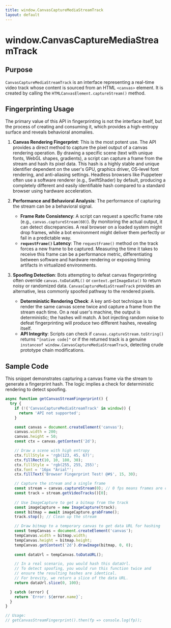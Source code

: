 ```yaml
---
title: window.CanvasCaptureMediaStreamTrack
layout: default
---
```

# window.CanvasCaptureMediaStreamTrack
## Purpose
`CanvasCaptureMediaStreamTrack` is an interface representing a real-time video track whose content is sourced from an HTML `<canvas>` element. It is created by calling the `HTMLCanvasElement.captureStream()` method.

## Fingerprinting Usage
The primary value of this API in fingerprinting is not the interface itself, but the process of creating and consuming it, which provides a high-entropy surface and reveals behavioral anomalies.

1.  **Canvas Rendering Fingerprint**: This is the most potent use. The API provides a direct method to capture the pixel output of a canvas rendering operation. By drawing a specific scene (text with unique fonts, WebGL shapes, gradients), a script can capture a frame from the stream and hash its pixel data. This hash is a highly stable and unique identifier dependent on the user's GPU, graphics driver, OS-level font rendering, and anti-aliasing settings. Headless browsers like Puppeteer often use a software renderer (e.g., SwiftShader) by default, producing a completely different and easily identifiable hash compared to a standard browser using hardware acceleration.

2.  **Performance and Behavioral Analysis**: The performance of capturing the stream can be a behavioral signal.
    *   **Frame Rate Consistency**: A script can request a specific frame rate (e.g., `canvas.captureStream(60)`). By monitoring the actual output, it can detect discrepancies. A real browser on a loaded system might drop frames, while a bot environment might deliver them perfectly or fail in a predictable way.
    *   **`requestFrame()` Latency**: The `requestFrame()` method on the track forces a new frame to be captured. Measuring the time it takes to receive this frame can be a performance metric, differentiating between software and hardware rendering or exposing timing artifacts in virtualized environments.

3.  **Spoofing Detection**: Bots attempting to defeat canvas fingerprinting often override `canvas.toDataURL()` or `context.getImageData()` to return noisy or randomized data. `CanvasCaptureMediaStreamTrack` provides an alternative, less commonly spoofed pathway to the rendered pixels.
    *   **Deterministic Rendering Check**: A key anti-bot technique is to render the same canvas scene twice and capture a frame from the stream each time. On a real user's machine, the output is deterministic; the hashes will match. A bot injecting random noise to defeat fingerprinting will produce two different hashes, revealing itself.
    *   **API Integrity**: Scripts can check if `canvas.captureStream.toString()` returns `"[native code]"` or if the returned track is a genuine `instanceof window.CanvasCaptureMediaStreamTrack`, detecting crude prototype chain modifications.

## Sample Code
This snippet demonstrates capturing a canvas frame via the stream to generate a fingerprint hash. The logic implies a check for deterministic rendering to detect spoofing.

```javascript
async function getCanvasStreamFingerprint() {
  try {
    if (!('CanvasCaptureMediaStreamTrack' in window)) {
      return 'API not supported';
    }

    const canvas = document.createElement('canvas');
    canvas.width = 200;
    canvas.height = 50;
    const ctx = canvas.getContext('2d');

    // Draw a scene with high entropy
    ctx.fillStyle = 'rgb(123, 45, 67)';
    ctx.fillRect(10, 10, 180, 30);
    ctx.fillStyle = 'rgb(255, 255, 255)';
    ctx.font = '16px "Arial"';
    ctx.fillText('Browser Fingerprint Test! @#$', 15, 30);

    // Capture the stream and a single frame
    const stream = canvas.captureStream(0); // 0 fps means frames are captured on demand
    const track = stream.getVideoTracks()[0];
    
    // Use ImageCapture to get a bitmap from the track
    const imageCapture = new ImageCapture(track);
    const bitmap = await imageCapture.grabFrame();
    track.stop(); // Clean up the stream

    // Draw bitmap to a temporary canvas to get data URL for hashing
    const tempCanvas = document.createElement('canvas');
    tempCanvas.width = bitmap.width;
    tempCanvas.height = bitmap.height;
    tempCanvas.getContext('2d').drawImage(bitmap, 0, 0);
    
    const dataUrl = tempCanvas.toDataURL();

    // In a real scenario, you would hash this dataUrl.
    // To detect spoofing, you would run this function twice and
    // ensure the resulting hashes are identical.
    // For brevity, we return a slice of the data URL.
    return dataUrl.slice(0, 100);

  } catch (error) {
    return `Error: ${error.name}`;
  }
}

// Usage:
// getCanvasStreamFingerprint().then(fp => console.log(fp));
```